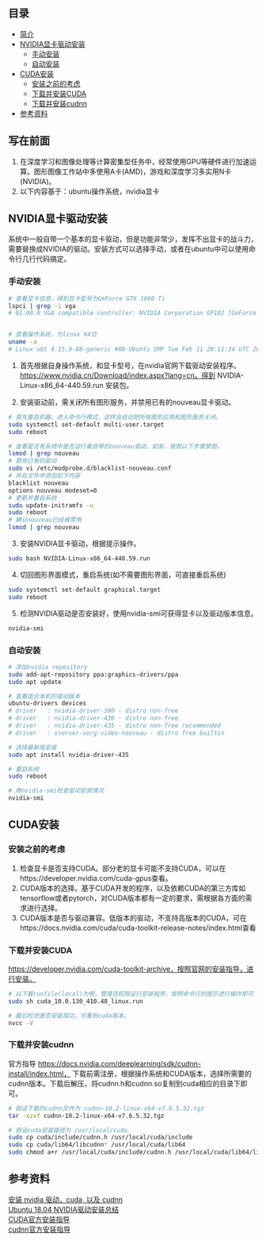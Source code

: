 ## 目录
* [简介](#写在前面)
* [NVIDIA显卡驱动安装](#NVIDIA显卡驱动安装)
  * [手动安装](#手动安装)
  * [自动安装](#自动安装)
* [CUDA安装](#CUDA安装)
  * [安装之前的考虑](#安装之前的考虑)
  * [下载并安装CUDA](#下载并安装CUDA)
  * [下载并安装cudnn](#下载并安装cudnn)
* [参考资料](#参考资料)



## 写在前面
1. 在深度学习和图像处理等计算密集型任务中，经常使用GPU等硬件进行加速运算。图形图像工作站中多使用A卡(AMD)，游戏和深度学习多实用N卡(NVIDIA)。
2. 以下内容基于：ubuntu操作系统，nvidia显卡

## NVIDIA显卡驱动安装
系统中一般自带一个基本的显卡驱动，但是功能非常少，发挥不出显卡的战斗力，需要替换成NVIDIA的驱动。安装方式可以选择手动，或者在ubuntu中可以使用命令行几行代码搞定。

### 手动安装

```bash
# 查看显卡信息，得到显卡型号为GeForce GTX 1080 Ti
lspci | grep -i vga
# 01:00.0 VGA compatible controller: NVIDIA Corporation GP102 [GeForce GTX 1080 Ti] (rev a1) 


# 查看操作系统，为linux 64位
uname -a
# Linux ubt 4.15.0-88-generic #88-Ubuntu SMP Tue Feb 11 20:11:34 UTC 2020 x86_64 x86_64 x86_64 GNU/Linux
```

1. 首先根据自身操作系统，和显卡型号，在nvidia官网下载驱动安装程序。https://www.nvidia.cn/Download/index.aspx?lang=cn。得到 NVIDIA-Linux-x86_64-440.59.run 安装包。

2. 安装驱动前，需关闭所有图形服务，并禁用已有的nouveau显卡驱动。
```bash
# 首先重启机器，进入命令行模式，这样会自动把所有图形应用和图形服务关闭。
sudo systemctl set-default multi-user.target 
sudo reboot

# 查看是否有系统中是否运行着自带的nouveau驱动，如有，按照以下步骤禁用。
lsmod | grep nouveau
# 禁用已有的驱动
sudo vi /etc/modprobe.d/blacklist-nouveau.conf
# 并在文件中添加如下内容
blacklist nouveau
options nouveau modeset=0
# 更新并重启系统
sudo update-initramfs -u
sudo reboot
# 确认nouveau已经被禁用
lsmod | grep nouveau
```
3. 安装NVIDIA显卡驱动，根据提示操作。
```bash
sudo bash NVIDIA-Linux-x86_64-440.59.run
```

4. 切回图形界面模式，重启系统(如不需要图形界面，可直接重启系统)
```bash
sudo systemctl set-default graphical.target
sudo reboot
```

5. 检测NVIDIA驱动是否安装好，使用nvidia-smi可获得显卡以及驱动版本信息。
```bash
nvidia-smi
```

### 自动安装
```bash
# 添加nvidia repository
sudo add-apt-repository ppa:graphics-drivers/ppa
sudo apt update

# 查看适合本机的驱动版本
ubuntu-drivers devices
# driver   : nvidia-driver-390 - distro non-free
# driver   : nvidia-driver-430 - distro non-free
# driver   : nvidia-driver-435 - distro non-free recommended
# driver   : xserver-xorg-video-nouveau - distro free builtin

# 选择最新版安装
sudo apt install nvidia-driver-435

# 重启系统
sudo reboot

# 用nvidia-smi检查驱动安装情况
nvidia-smi
```

## CUDA安装

### 安装之前的考虑
1. 检查显卡是否支持CUDA。部分老的显卡可能不支持CUDA，可以在https://developer.nvidia.com/cuda-gpus查看。
2. CUDA版本的选择。基于CUDA开发的程序，以及依赖CUDA的第三方库如tensorflow或者pytorch，对CUDA版本都有一定的要求，需根据各方面的需求进行选择。
3. CUDA版本是否与驱动兼容。低版本的驱动，不支持高版本的CUDA，可在https://docs.nvidia.com/cuda/cuda-toolkit-release-notes/index.html查看

### 下载并安装CUDA
https://developer.nvidia.com/cuda-toolkit-archive，按照官网的安装指导，进行安装。


```bash
# 以下载runfile(local)为例，管理员权限运行安装程序，按照命令行的提示进行操作即可
sudo sh cuda_10.0.130_410.48_linux.run

# 最后检测是否安装成功，可看到cuda版本。
nvcc -V
```

### 下载并安装cudnn
官方指导 https://docs.nvidia.com/deeplearning/sdk/cudnn-install/index.html， 下载前需注册，根据操作系统和CUDA版本，选择所需要的cudnn版本。下载后解压，将cudnn.h和cudnn.so复制到cuda相应的目录下即可。
```bash
# 假设下载的cudnn文件为 cudnn-10.2-linux-x64-v7.6.5.32.tgz
tar -xzvf cudnn-10.2-linux-x64-v7.6.5.32.tgz

# 假设cuda安装路径为 /usr/local/cuda
sudo cp cuda/include/cudnn.h /usr/local/cuda/include
sudo cp cuda/lib64/libcudnn* /usr/local/cuda/lib64
sudo chmod a+r /usr/local/cuda/include/cudnn.h /usr/local/cuda/lib64/libcudnn*
```




## 参考资料
[安装 nvidia 驱动，cuda, 以及 cudnn](https://www.jianshu.com/p/fc5edbd6f480)  
[Ubuntu 18.04 NVIDIA驱动安装总结](https://blog.csdn.net/tjuyanming/article/details/80862290)  
[CUDA官方安装指导](https://developer.nvidia.com/cuda-toolkit-archive)  
[cudnn官方安装指导](https://docs.nvidia.com/deeplearning/sdk/cudnn-install/index.html)  



